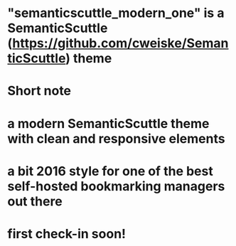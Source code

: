 
# "semanticscuttle_modern_one" is a SemanticScuttle (https://github.com/cweiske/SemanticScuttle) theme

# Short note
# a modern SemanticScuttle theme with clean and responsive elements
# a bit 2016 style for one of the best self-hosted bookmarking managers out there

# first check-in soon!

